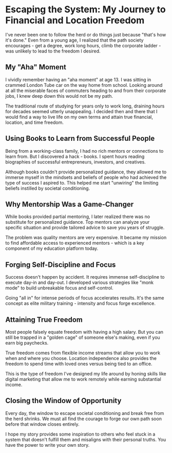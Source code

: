 
# Escaping the System: My Journey to Financial and Location Freedom

I've never been one to follow the herd or do things just because "that's how it's done." Even from a young age, I realized that the path society encourages - get a degree, work long hours, climb the corporate ladder - was unlikely to lead to the freedom I desired. 

## My "Aha" Moment 

I vividly remember having an "aha moment" at age 13. I was sitting in crammed London Tube car on the way home from school. Looking around at all the miserable faces of commuters heading to and from their corporate jobs, I knew deep down this would not be my path. 

The traditional route of studying for years only to work long, draining hours for decades seemed utterly unappealing. I decided then and there that I would find a way to live life on my own terms and attain true financial, location, and time freedom.

## Using Books to Learn from Successful People

Being from a working-class family, I had no rich mentors or connections to learn from. But I discovered a hack - books. I spent hours reading biographies of successful entrepreneurs, investors, and creatives. 

Although books couldn't provide personalized guidance, they allowed me to immerse myself in the mindsets and beliefs of people who had achieved the type of success I aspired to. This helped me start "unwiring" the limiting beliefs instilled by societal conditioning.

## Why Mentorship Was a Game-Changer

While books provided partial mentoring, I later realized there was no substitute for personalized guidance. Top mentors can analyze your specific situation and provide tailored advice to save you years of struggle. 

The problem was quality mentors are very expensive. It became my mission to find affordable access to experienced mentors - which is a key component of my education platform today.

## Forging Self-Discipline and Focus 

Success doesn't happen by accident. It requires immense self-discipline to execute day-in and day-out. I developed various strategies like "monk mode" to build unbreakable focus and self-control.

Going "all in" for intense periods of focus accelerates results. It's the same concept as elite military training - intensity and focus forge excellence.

## Attaining True Freedom  

Most people falsely equate freedom with having a high salary. But you can still be trapped in a "golden cage" of someone else's making, even if you earn big paychecks.

True freedom comes from flexible income streams that allow you to work when and where you choose. Location independence also provides the freedom to spend time with loved ones versus being tied to an office.

This is the type of freedom I've designed my life around by honing skills like digital marketing that allow me to work remotely while earning substantial income.

## Closing the Window of Opportunity

Every day, the window to escape societal conditioning and break free from the herd shrinks. We must all find the courage to forge our own path soon before that window closes entirely. 

I hope my story provides some inspiration to others who feel stuck in a system that doesn't fulfill them and misaligns with their personal truths. You have the power to write your own story.
